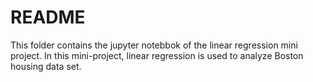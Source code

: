 # README
This folder contains the jupyter notebbok of the linear regression mini project. In this mini-project, linear regression is used to analyze Boston housing data set.
